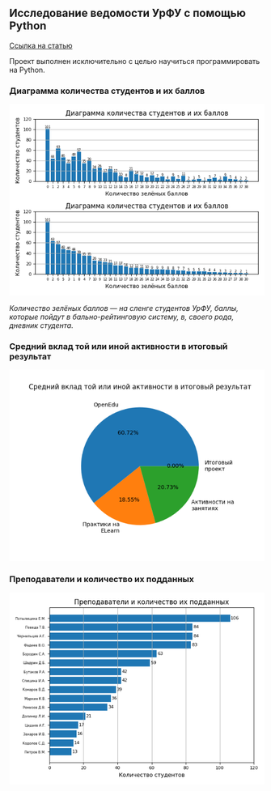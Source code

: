 ## Исследование ведомости УрФУ с помощью Python

[Ссылка на статью](https://telegra.ph/YA-izuchal-Python-2-mesyaca-chtoby-napisat-ehtu-statyu-11-15)

Проект выполнен исключительно с целью научиться программировать на Python.

### Диаграмма количества студентов и их баллов
![Диаграмма количества студентов и их баллов](images/image_1.png)

_Количество зелёных баллов ― на сленге студентов УрФУ, баллы, которые пойдут в бально-рейтинговую систему, в, своего рода, дневник студента._

### Средний вклад той или иной активности в итоговый результат
![Средний вклад той или иной активности в итоговый результат](images/image_2.png)

### Преподаватели и количество их подданных
![Преподаватели и количество их подданных](images/image_3.png)
